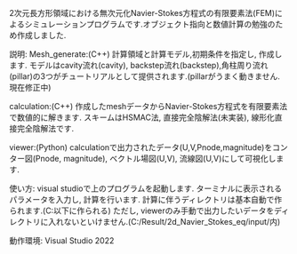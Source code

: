 2次元長方形領域における無次元化Navier-Stokes方程式の有限要素法(FEM)によるシミュレーションプログラムです.オブジェクト指向と数値計算の勉強のため作成しました.

説明:
Mesh_generate:(C++)
計算領域と計算モデル,初期条件を指定し, 作成します.
モデルはcavity流れ(cavity), backstep流れ(backstep),角柱周り流れ(pillar)の3つがチュートリアルとして提供されます.(pillarがうまく動きません. 現在修正中)

calculation:(C++)
作成したmeshデータからNavier-Stokes方程式を有限要素法で数値的に解きます.
スキームはHSMAC法, 直接完全陰解法(未実装), 線形化直接完全陰解法です.

viewer:(Python)
calculationで出力されたデータ(U,V,Pnode,magnitude)をコンター図(Pnode, magnitude), ベクトル場図(U,V), 流線図(U,V)にして可視化します.


使い方:
visual studioで上のプログラムを起動します. ターミナルに表示されるパラメータを入力し, 計算を行います.
計算に伴うディレクトリは基本自動で作られます.(C:以下に作られる)
ただし, viewerのみ手動で出力したいデータをディレクトリに入れないといけません.(C:/Result/2d_Navier_Stokes_eq/input/内)



動作環境:
Visual Studio 2022
